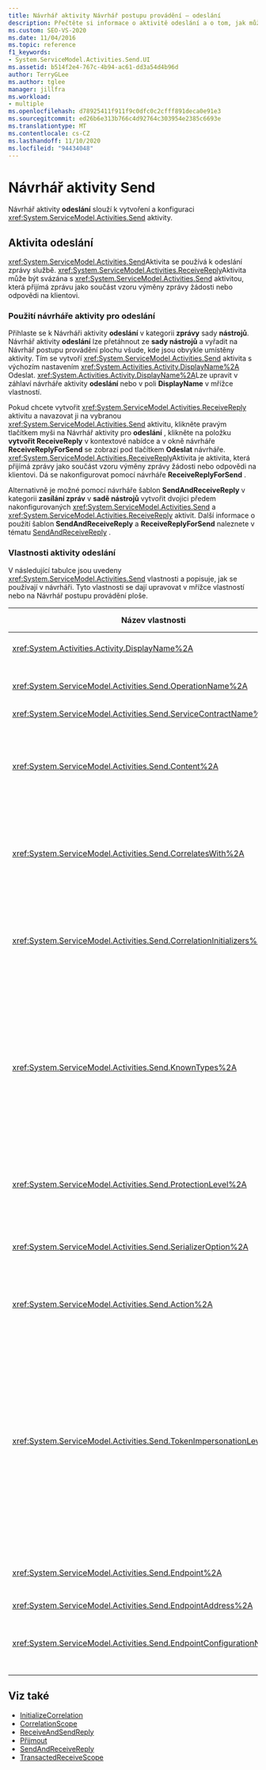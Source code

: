 ```yaml
---
title: Návrhář aktivity Návrhář postupu provádění – odeslání
description: Přečtěte si informace o aktivitě odeslání a o tom, jak můžete pomocí návrháře aktivity odeslání vytvořit a nakonfigurovat aktivitu odeslání.
ms.custom: SEO-VS-2020
ms.date: 11/04/2016
ms.topic: reference
f1_keywords:
- System.ServiceModel.Activities.Send.UI
ms.assetid: b514f2e4-767c-4b94-ac61-dd3a54d4b96d
author: TerryGLee
ms.author: tglee
manager: jillfra
ms.workload:
- multiple
ms.openlocfilehash: d78925411f911f9c0dfc0c2cfff891deca0e91e3
ms.sourcegitcommit: ed26b6e313b766c4d92764c303954e2385c6693e
ms.translationtype: MT
ms.contentlocale: cs-CZ
ms.lasthandoff: 11/10/2020
ms.locfileid: "94434048"
---
```

# <a name="send-activity-designer"></a>Návrhář aktivity Send

Návrhář aktivity **odeslání** slouží k vytvoření a konfiguraci <xref:System.ServiceModel.Activities.Send> aktivity.

## <a name="the-send-activity"></a>Aktivita odeslání

 <xref:System.ServiceModel.Activities.Send>Aktivita se používá k odeslání zprávy službě. <xref:System.ServiceModel.Activities.ReceiveReply>Aktivita může být svázána s <xref:System.ServiceModel.Activities.Send> aktivitou, která přijímá zprávu jako součást vzoru výměny zprávy žádosti nebo odpovědi na klientovi.

### <a name="using-the-send-activity-designer"></a>Použití návrháře aktivity pro odeslání

Přihlaste se k Návrháři aktivity **odeslání** v kategorii **zprávy** sady **nástrojů**. Návrhář aktivity **odeslání** lze přetáhnout ze **sady nástrojů** a vyřadit na Návrhář postupu provádění plochu všude, kde jsou obvykle umístěny aktivity. Tím se vytvoří <xref:System.ServiceModel.Activities.Send> aktivita s výchozím nastavením <xref:System.Activities.Activity.DisplayName%2A> Odeslat. <xref:System.Activities.Activity.DisplayName%2A>Lze upravit v záhlaví návrháře aktivity **odeslání** nebo v poli **DisplayName** v mřížce vlastností.

Pokud chcete vytvořit <xref:System.ServiceModel.Activities.ReceiveReply> aktivitu a navazovat ji na vybranou <xref:System.ServiceModel.Activities.Send> aktivitu, klikněte pravým tlačítkem myši na Návrhář aktivity pro **odeslání** , klikněte na položku **vytvořit ReceiveReply** v kontextové nabídce a v okně návrháře **ReceiveReplyForSend** se zobrazí pod tlačítkem **Odeslat** návrháře. <xref:System.ServiceModel.Activities.ReceiveReply>Aktivita je aktivita, která přijímá zprávy jako součást vzoru výměny zprávy žádosti nebo odpovědi na klientovi. Dá se nakonfigurovat pomocí návrháře **ReceiveReplyForSend** .

Alternativně je možné pomocí návrháře šablon **SendAndReceiveReply** v kategorii **zasílání zpráv** v **sadě nástrojů** vytvořit dvojici předem nakonfigurovaných <xref:System.ServiceModel.Activities.Send> a <xref:System.ServiceModel.Activities.ReceiveReply> aktivit. Další informace o použití šablon **SendAndReceiveReply** a **ReceiveReplyForSend** naleznete v tématu [SendAndReceiveReply](../workflow-designer/sendandreceivereply-template-designer.md) .

### <a name="the-send-activity-properties"></a>Vlastnosti aktivity odeslání

V následující tabulce jsou uvedeny <xref:System.ServiceModel.Activities.Send> vlastnosti a popisuje, jak se používají v návrháři. Tyto vlastnosti se dají upravovat v mřížce vlastností nebo na Návrhář postupu provádění ploše.

| Název vlastnosti | Požaduje se | Využití |
|-|----------|-|
| <xref:System.Activities.Activity.DisplayName%2A> | Nepravda | Popisný název <xref:System.ServiceModel.Activities.Send> aktivity Výchozí hodnota je Send. I když <xref:System.Activities.Activity.DisplayName%2A> není nezbytně nutné, je osvědčeným postupem použití jednoho. |
| <xref:System.ServiceModel.Activities.Send.OperationName%2A> | Pravda | Název operace služby volané touto <xref:System.ServiceModel.Activities.Send> aktivitou. Tato vlastnost slouží k vytvoření výchozí hodnoty pro vlastnost **Action** , pokud vlastnost **Action** není explicitně nastavena. |
| <xref:System.ServiceModel.Activities.Send.ServiceContractName%2A> | Pravda | Název kontraktu služby, který služba má volat implementující. |
| <xref:System.ServiceModel.Activities.Send.Content%2A> | Nepravda | Určuje zprávu nebo parametr obsahu, který se má přijmout. Může to být buď <xref:System.ServiceModel.Activities.ReceiveMessageContent> aktivita, nebo <xref:System.ServiceModel.Activities.ReceiveParametersContent> aktivita. Upravte tuto vlastnost tak, že vyberete tlačítko se třemi tečkami vedle pole **obsah** v mřížce vlastností nebo kliknete na tlačítko **definovat...** vedle popisku **obsahu** na ploše návrháře aktivity **příjmu** . V obou zobrazeních se zobrazí dialogové okno **definice obsahu** . Další informace o tom, jak používat toto pole, najdete v tématu věnovaném [definici obsahu v dialogu](../workflow-designer/content-definition-dialog-box.md) . |
| <xref:System.ServiceModel.Activities.Send.CorrelatesWith%2A> | Nepravda | Určuje, že se <xref:System.ServiceModel.Activities.CorrelationHandle> použije ke směrování zprávy do příslušné instance pracovního postupu.<br /><br /> Kliknutím na tlačítko se třemi tečkami vedle <xref:System.ServiceModel.Activities.Send.CorrelatesWith%2A> vlastnosti v mřížce vlastnosti otevřete dialogové okno **Editor výrazů** . Další informace o použití tohoto dialogového okna naleznete v tématu [Postupy: použití editoru výrazů](../workflow-designer/how-to-use-the-expression-editor.md) . |
| <xref:System.ServiceModel.Activities.Send.CorrelationInitializers%2A> | Nepravda | Určuje kolekci <xref:System.ServiceModel.Activities.CorrelationInitializer> objektů, které inicializují více <xref:System.ServiceModel.Activities.CorrelationHandle> objektů, které konfigurují tuto <xref:System.ServiceModel.Activities.Send> aktivitu v rámci pracovního postupu. Kliknutím na tlačítko se třemi tečkami vedle <xref:System.ServiceModel.Activities.Send.CorrelationInitializers%2A> vlastnosti v mřížce vlastnosti otevřete dialogové okno **Přidat Inicializátory korelace** . Další informace o použití tohoto pole najdete v tématu věnovaném [dialogovému oknu Přidat inicializátoři CorrelationInitializers](../workflow-designer/add-correlationinitializers-dialog-box.md) . |
| <xref:System.ServiceModel.Activities.Send.KnownTypes%2A> | Nepravda | Kolekce známých typů pro operaci služby, kterou má tato <xref:System.ServiceModel.Activities.Send> aktivita volat. Tato vlastnost by měla být použita ve spojení s <xref:System.ServiceModel.Activities.Receive.SerializerOption%2A> vlastností nastavenou na <xref:System.Runtime.Serialization.DataContractSerializer> . Pokud <xref:System.Xml.Serialization.XmlSerializer> je použita, bude ignorována.<br /><br /> Kliknutím na tlačítko se třemi tečkami vedle pole **KnownTypes** v mřížce vlastností zobrazíte dialogové okno **Editor kolekcí typů** , ve kterém můžete přidat relevantní typy.<br /><br /> Kliknutím na tlačítko se třemi tečkami vedle pole **KnownTypes** v mřížce vlastností zobrazíte dialogové okno **Editor kolekcí typů** , ve kterém můžete přidat relevantní typy. Další informace o použití tohoto pole naleznete v tématu [dialogové okno Editor kolekcí typů](../workflow-designer/type-collection-editor-dialog-box.md) . |
| <xref:System.ServiceModel.Activities.Send.ProtectionLevel%2A> | Pravda | Určuje <xref:System.Net.Security.ProtectionLevel> pro zprávu.<br /><br /> 1.  <xref:System.Net.Security.ProtectionLevel> znamená pouze ověřování.<br />2.  <xref:System.Net.Security.ProtectionLevel> označuje podpisová data, která vám pomůžou zajistit integritu přenášených dat.<br />3.  <xref:System.Net.Security.ProtectionLevel> znamená šifrování a podepsání dat, které vám pomůžou zajistit důvěrnost a integritu přenášených dat. |
| <xref:System.ServiceModel.Activities.Send.SerializerOption%2A> | Pravda | Serializátor, který se má použít pro operaci služby, která má být volána <xref:System.ServiceModel.Activities.Send> aktivitou. Výchozí hodnota je <xref:System.Runtime.Serialization.DataContractSerializer> , která serializace a deserializace instance typu do datového proudu XML nebo dokumentu pomocí dodaného kontraktu dat. |
| <xref:System.ServiceModel.Activities.Send.Action%2A> | Nepravda | Určuje hlavičku akce zprávy. Pokud není nastavena explicitně, jeho hodnota je výchozím nastavením: `https://tempuri.org/{service contract namespace}/{service contract name}/{operation name}` . Je-li tento parametr zadán v <xref:System.ServiceModel.Activities.Send> aktivitě, <xref:System.ServiceModel.Activities.Receive> musí mít aktivita, která přijímá zprávu, stejnou hodnotu pro správné doručení zprávy. |
| <xref:System.ServiceModel.Activities.Send.TokenImpersonationLevel%2A> | | <xref:System.Security.Principal.TokenImpersonationLevel>Povolené pro přijímač zprávy. Definuje úrovně zosobnění zabezpečení, které určují míru, na kterou proces serveru může působit jménem procesu klienta.<xref:System.Security.Principal.TokenImpersonationLevel> indikuje, že úroveň zosobnění není přiřazena. <xref:System.Security.Principal.TokenImpersonationLevel> indikuje, že proces serveru nemůže získat identifikační informace o klientovi a nemůže zosobnit klienta. <xref:System.Security.Principal.TokenImpersonationLevel> indikuje, že proces serveru může získat informace o klientovi, například identifikátory zabezpečení a oprávnění, ale že nemůže zosobnit klienta. To je užitečné pro servery, které exportují své vlastní objekty, například databázové produkty, které exportují tabulky a zobrazení. Pomocí načtených informací o zabezpečení klienta může server provádět rozhodnutí o ověření přístupu, aniž by bylo možné používat jiné služby, které používají kontext zabezpečení klienta. <xref:System.Security.Principal.TokenImpersonationLevel> indikuje, že proces serveru může zosobnit kontext zabezpečení klienta v místním systému. Server nemůže zosobnit klienta ve vzdálených systémech. <xref:System.Security.Principal.TokenImpersonationLevel> indikuje, že proces serveru může zosobnit kontext zabezpečení klienta ve vzdálených systémech. |
| <xref:System.ServiceModel.Activities.Send.Endpoint%2A> | | <xref:System.ServiceModel.Endpoint> <xref:System.ServiceModel.Activities.Send> Aktivity, na kterou aktivita odesílá zprávu. Pokud je tato vlastnost nastavena na <xref:System.ServiceModel.Activities.Send.EndpointConfigurationName%2A> **hodnotu null**. |
| <xref:System.ServiceModel.Activities.Send.EndpointAddress%2A> | | Do <xref:System.ServiceModel.EndpointAddress> kterého se zpráva posílá |
| <xref:System.ServiceModel.Activities.Send.EndpointConfigurationName%2A> | | Název konfigurace koncového bodu. Tato vlastnost se nastavuje při konfiguraci koncového bodu v konfiguračním souboru. Tato vlastnost by měla být nastavena na název zadaný v **\<endpoint>** prvku v konfiguračním souboru. Pokud je tato vlastnost nastavena, <xref:System.ServiceModel.Activities.Send.Endpoint%2A> vlastnost by měla mít **hodnotu null**. |

## <a name="see-also"></a>Viz také

- [InitializeCorrelation](../workflow-designer/initializecorrelation-activity-designer.md)
- [CorrelationScope](../workflow-designer/correlationscope-activity-designer.md)
- [ReceiveAndSendReply](../workflow-designer/receiveandsendreply-template-designer.md)
- [Přijmout](../workflow-designer/receive-activity-designer.md)
- [SendAndReceiveReply](../workflow-designer/sendandreceivereply-template-designer.md)
- [TransactedReceiveScope](../workflow-designer/transactedreceivescope-activity-designer.md)